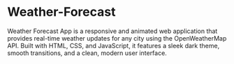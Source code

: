 # Weather-Forecast
Weather Forecast App is a responsive and animated web application that provides real-time weather updates for any city using the OpenWeatherMap API. Built with HTML, CSS, and JavaScript, it features a sleek dark theme, smooth transitions, and a clean, modern user interface.
